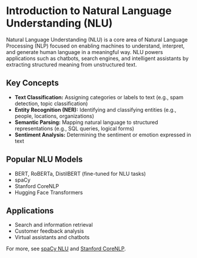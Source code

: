 # Introduction to Natural Language Understanding (NLU)

Natural Language Understanding (NLU) is a core area of Natural Language Processing (NLP) focused on enabling machines to understand, interpret, and generate human language in a meaningful way. NLU powers applications such as chatbots, search engines, and intelligent assistants by extracting structured meaning from unstructured text.

## Key Concepts
- **Text Classification:** Assigning categories or labels to text (e.g., spam detection, topic classification)
- **Entity Recognition (NER):** Identifying and classifying entities (e.g., people, locations, organizations)
- **Semantic Parsing:** Mapping natural language to structured representations (e.g., SQL queries, logical forms)
- **Sentiment Analysis:** Determining the sentiment or emotion expressed in text

## Popular NLU Models
- BERT, RoBERTa, DistilBERT (fine-tuned for NLU tasks)
- spaCy
- Stanford CoreNLP
- Hugging Face Transformers

## Applications
- Search and information retrieval
- Customer feedback analysis
- Virtual assistants and chatbots

For more, see [spaCy NLU](https://spacy.io/usage/linguistic-features) and [Stanford CoreNLP](https://stanfordnlp.github.io/CoreNLP/).
